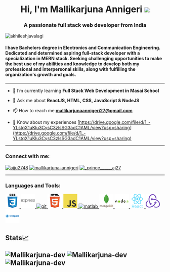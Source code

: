 <h1 align="center">Hi, I'm Mallikarjuna Annigeri <img src="https://github.com/TheDudeThatCode/TheDudeThatCode/blob/master/Assets/Hi.gif" width="28px"></h1>
<h3 align="center">A passionate full stack web developer from India</h3>

<p align="left"> <img src="https://komarev.com/ghpvc/?username=akhileshjavalagi&label=Profile%20views&color=0e75b6&style=flat" alt="akhileshjavalagi" /> </p>

<h4>I have Bachelors degree in Electronics and Communication Engineering. Dedicated and determined aspiring full-stack developer with a specialization in MERN stack. Seeking challenging opportunities to make the best use of my abilities and knowledge to develop both my professional and interpersonal skills, along with fulfilling the organization's growth and goals.</h4>

<hr/>

- 🌱 I’m currently learning **Full Stack Web Development in Masai School**

- 💬 Ask me about **ReactJS, HTML, CSS, JavaScript & NodeJS**

- 📫 How to reach me **mallikarjunaannigeri27@gmail.com**

- 📄 Know about my experiences [https://drive.google.com/file/d/1_-YLstqX1uKlu3CysC3zlsSG3adC1AML/view?usp=sharing](https://drive.google.com/file/d/1_-YLstqX1uKlu3CysC3zlsSG3adC1AML/view?usp=sharing)

<hr/>

<h3 align="left">Connect with me:</h3>
<p align="left">
<a href="https://twitter.com/ajju2748" target="blank"><img align="center" src="https://raw.githubusercontent.com/rahuldkjain/github-profile-readme-generator/master/src/images/icons/Social/twitter.svg" alt="ajju2748" height="35" width="45" /></a>
<a href="https://linkedin.com/in/mallikarjuna-annigeri" target="blank"><img align="center" src="https://raw.githubusercontent.com/rahuldkjain/github-profile-readme-generator/master/src/images/icons/Social/linked-in-alt.svg" alt="mallikarjuna-annigeri" height="35" width="45" /></a>
<a href="https://instagram.com/_prince______aj27" target="blank"><img align="center" src="https://raw.githubusercontent.com/rahuldkjain/github-profile-readme-generator/master/src/images/icons/Social/instagram.svg" alt="_prince______aj27" height="35" width="45" /></a>
</p>

<hr/>

<h3 align="left">Languages and Tools:</h3>
<p align="left"> <a href="https://www.w3schools.com/css/" target="_blank" rel="noreferrer"> <img src="https://raw.githubusercontent.com/devicons/devicon/master/icons/css3/css3-original-wordmark.svg" alt="css3" width="45" height="45"/> </a> <a href="https://expressjs.com" target="_blank" rel="noreferrer"> <img src="https://raw.githubusercontent.com/devicons/devicon/master/icons/express/express-original-wordmark.svg" alt="express" width="45" height="45"/> </a> <a href="https://git-scm.com/" target="_blank" rel="noreferrer"> <img src="https://www.vectorlogo.zone/logos/git-scm/git-scm-icon.svg" alt="git" width="45" height="45"/> </a> <a href="https://www.w3.org/html/" target="_blank" rel="noreferrer"> <img src="https://raw.githubusercontent.com/devicons/devicon/master/icons/html5/html5-original-wordmark.svg" alt="html5" width="45" height="45"/> </a> <a href="https://developer.mozilla.org/en-US/docs/Web/JavaScript" target="_blank" rel="noreferrer"> <img src="https://raw.githubusercontent.com/devicons/devicon/master/icons/javascript/javascript-original.svg" alt="javascript" width="45" height="45"/> </a> <a href="https://www.mathworks.com/" target="_blank" rel="noreferrer"> <img src="https://upload.wikimedia.org/wikipedia/commons/2/21/Matlab_Logo.png" alt="matlab" width="45" height="45"/> </a> <a href="https://www.mongodb.com/" target="_blank" rel="noreferrer"> <img src="https://raw.githubusercontent.com/devicons/devicon/master/icons/mongodb/mongodb-original-wordmark.svg" alt="mongodb" width="45" height="45"/> </a> <a href="https://nodejs.org" target="_blank" rel="noreferrer"> <img src="https://raw.githubusercontent.com/devicons/devicon/master/icons/nodejs/nodejs-original-wordmark.svg" alt="nodejs" width="45" height="45"/> </a> <a href="https://reactjs.org/" target="_blank" rel="noreferrer"> <img src="https://raw.githubusercontent.com/devicons/devicon/master/icons/react/react-original-wordmark.svg" alt="react" width="45" height="45"/> </a> <a href="https://redux.js.org" target="_blank" rel="noreferrer"> <img src="https://raw.githubusercontent.com/devicons/devicon/master/icons/redux/redux-original.svg" alt="redux" width="45" height="45"/> </a> <a href="https://webpack.js.org" target="_blank" rel="noreferrer"> <img src="https://raw.githubusercontent.com/devicons/devicon/d00d0969292a6569d45b06d3f350f463a0107b0d/icons/webpack/webpack-original-wordmark.svg" alt="webpack" width="45" height="45"/> </a> </p>


<!-- 
<h1 align="center">Hi, I'm Mallikarjuna Annigeri <img src="https://github.com/TheDudeThatCode/TheDudeThatCode/blob/master/Assets/Hi.gif" width="28px"></h1></h1>
<h3 align="center">A passionate full stack web developer from India</h3>
<p>I have Bachelors degree in Computer Science. Dedicated and determined aspiring full-stack developer with a specialization in MERN stack. Seeking challenging opportunities to make the best use of my abilities and knowledge to develop both my professional and interpersonal skills, along with fulfilling the organization's growth and goals.</p>

- 🌱 I’m currently learning **Full Stack Web Development in Masai School**

- 📫 How to reach me **mallikarjunaannigeri27@gmail.com**

- 📄 Know about my experiences [https://drive.google.com/file/d/1_-YLstqX1uKlu3CysC3zlsSG3adC1AML/view?usp=sharing](https://drive.google.com/file/d/1_-YLstqX1uKlu3CysC3zlsSG3adC1AML/view?usp=sharing)

<h3 align="left">🍵Connect with me</h3>
<p align="left">
<a href="https://twitter.com/ajju2748" target="blank"><img align="center" src="https://raw.githubusercontent.com/rahuldkjain/github-profile-readme-generator/master/src/images/icons/Social/twitter.svg" alt="ajju2748" height="30" width="40" /></a>
<a href="https://linkedin.com/in/mallikarjuna-annigeri" target="blank"><img align="center" src="https://raw.githubusercontent.com/rahuldkjain/github-profile-readme-generator/master/src/images/icons/Social/linked-in-alt.svg" alt="mallikarjuna-annigeri" height="30" width="40" /></a>
<a href="https://instagram.com/_prince______aj27" target="blank"><img align="center" src="https://raw.githubusercontent.com/rahuldkjain/github-profile-readme-generator/master/src/images/icons/Social/instagram.svg" alt="_prince______aj27" height="30" width="40" /></a>
</p>

<h3 align="left">🛠️Languages and Tools:</h3>
<p align="left"> <a href="https://babeljs.io/" target="_blank" rel="noreferrer"> <img src="https://www.vectorlogo.zone/logos/babeljs/babeljs-icon.svg" alt="babel" width="40" height="40"/> </a> <a href="https://www.w3schools.com/css/" target="_blank" rel="noreferrer"> <img src="https://raw.githubusercontent.com/devicons/devicon/master/icons/css3/css3-original-wordmark.svg" alt="css3" width="40" height="40"/> </a> <a href="https://expressjs.com" target="_blank" rel="noreferrer"> <img src="https://raw.githubusercontent.com/devicons/devicon/master/icons/express/express-original-wordmark.svg" alt="express" width="40" height="40"/> </a> <a href="https://git-scm.com/" target="_blank" rel="noreferrer"> <img src="https://www.vectorlogo.zone/logos/git-scm/git-scm-icon.svg" alt="git" width="40" height="40"/> </a> <a href="https://www.w3.org/html/" target="_blank" rel="noreferrer"> <img src="https://raw.githubusercontent.com/devicons/devicon/master/icons/html5/html5-original-wordmark.svg" alt="html5" width="40" height="40"/> </a> <a href="https://developer.mozilla.org/en-US/docs/Web/JavaScript" target="_blank" rel="noreferrer"> <img src="https://raw.githubusercontent.com/devicons/devicon/master/icons/javascript/javascript-original.svg" alt="javascript" width="40" height="40"/> </a> <a href="https://www.mongodb.com/" target="_blank" rel="noreferrer"> <img src="https://raw.githubusercontent.com/devicons/devicon/master/icons/mongodb/mongodb-original-wordmark.svg" alt="mongodb" width="40" height="40"/> </a> <a href="https://nodejs.org" target="_blank" rel="noreferrer"> <img src="https://raw.githubusercontent.com/devicons/devicon/master/icons/nodejs/nodejs-original-wordmark.svg" alt="nodejs" width="40" height="40"/> </a> <a href="https://reactjs.org/" target="_blank" rel="noreferrer"> <img src="https://raw.githubusercontent.com/devicons/devicon/master/icons/react/react-original-wordmark.svg" alt="react" width="40" height="40"/> </a> <a href="https://redux.js.org" target="_blank" rel="noreferrer"> <img src="https://raw.githubusercontent.com/devicons/devicon/master/icons/redux/redux-original.svg" alt="redux" width="40" height="40"/> </a> <a href="https://webpack.js.org" target="_blank" rel="noreferrer"> <img src="https://raw.githubusercontent.com/devicons/devicon/d00d0969292a6569d45b06d3f350f463a0107b0d/icons/webpack/webpack-original-wordmark.svg" alt="webpack" width="40" height="40"/> </a> </p> -->


## Stats📈 <br/> <p align="left"> <img width="50%" src="https://github-readme-stats.vercel.app/api/top-langs?username=Mallikarjuna-dev&show_icons=true&theme=dracula&title_color=ff8000&text_color=ffffff&bg_color=6a6a6a&locale=en&layout=compact&hide_border=true" alt="Mallikarjuna-dev" />  <img width="50%" src="https://github-readme-stats.vercel.app/api?username=Mallikarjuna-dev&show_icons=true&theme=dracula&title_color=ff8000&text_color=ffffff&bg_color=6a6a6a&locale=en&hide_border=true" alt="Mallikarjuna-dev" /> <img width="50%" src="https://github-readme-streak-stats.herokuapp.com/?user=Mallikarjuna-dev&theme=highcontrast&hide_border=true" alt="Mallikarjuna-dev" /> </p>


<!--
**Mallikarjuna-dev/Mallikarjuna-dev** is a ✨ _special_ ✨ repository because its `README.md` (this file) appears on your GitHub profile.

Here are some ideas to get you started:

- 🔭 I’m currently working on ...
- 🌱 I’m currently learning ...
- 👯 I’m looking to collaborate on ...
- 🤔 I’m looking for help with ...
- 💬 Ask me about ...
- 📫 How to reach me: ...
- 😄 Pronouns: ...
- ⚡ Fun fact: ...
-->
